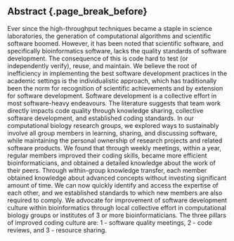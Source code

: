 ## Abstract {.page_break_before}

Ever since the high-throughput techniques became a staple in science laboratories, the generation of computational algorithms and scientific software boomed.
However, it has been noted that scientific software, and specifically bioinformatics software, lacks the quality standards of software development.
The consequence of this is code hard to test (or independently verify), reuse, and maintain.
We believe the root of inefficiency in implementing the best software development practices in the academic settings is the individualistic approach, which has traditionally been the norm for recognition of scientific achievements and by extension for software development.
Software development is a collective effort in most software-heavy endeavours.
The literature suggests that team work directly impacts code quality through knowledge sharing, collective software development, and established coding standards.
In our computational biology research groups, we explored ways to sustainably involve all group members in learning, sharing, and discussing software, while maintaining the personal ownership of research projects and related software products.
We found that through weekly meetings, within a year, regular members improved their coding skills, became more efficient bioinformaticians, and obtained a detailed knowledge about the work of their peers.
Through within-group knowledge transfer, each member obtained knowledge about advanced concepts without investing significant amount of time.
We can now quickly identify and access the expertise of each other, and we established standards to which new members are also required to comply.
We advocate for improvement of software development culture within bioinformatics through local collective effort in computational biology groups or institutes of 3 or more bioinformaticians.
The three pillars of improved coding culture are: 1 - software quality meetings, 2 - code reviews, and 3 - resource sharing.